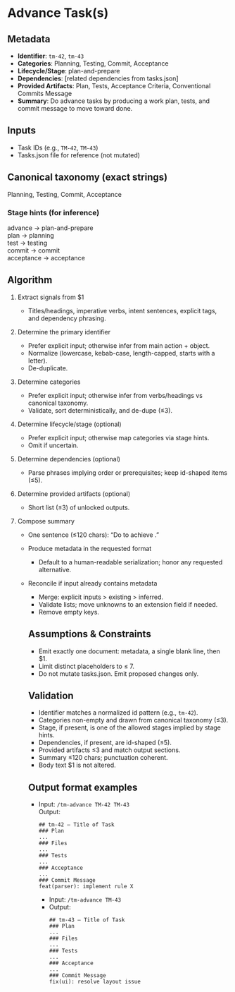 # Advance Task(s)

## Metadata

- **Identifier**: `tm-42`, `tm-43`
- **Categories**: Planning, Testing, Commit, Acceptance
- **Lifecycle/Stage**: plan-and-prepare
- **Dependencies**: [related dependencies from tasks.json]
- **Provided Artifacts**: Plan, Tests, Acceptance Criteria, Conventional Commits Message
- **Summary**: Do advance tasks by producing a work plan, tests, and commit message to move toward done.

## Inputs

- Task IDs (e.g., `TM-42`, `TM-43`)
- Tasks.json file for reference (not mutated)

## Canonical taxonomy (exact strings)

Planning, Testing, Commit, Acceptance

### Stage hints (for inference)

advance → plan-and-prepare  
plan → planning  
test → testing  
commit → commit  
acceptance → acceptance

## Algorithm

1. Extract signals from $1
   - Titles/headings, imperative verbs, intent sentences, explicit tags, and dependency phrasing.

2. Determine the primary identifier
   - Prefer explicit input; otherwise infer from main action + object.
   - Normalize (lowercase, kebab-case, length-capped, starts with a letter).
   - De-duplicate.

3. Determine categories
   - Prefer explicit input; otherwise infer from verbs/headings vs canonical taxonomy.
   - Validate, sort deterministically, and de-dupe (≤3).

4. Determine lifecycle/stage (optional)
   - Prefer explicit input; otherwise map categories via stage hints.
   - Omit if uncertain.

5. Determine dependencies (optional)
   - Parse phrases implying order or prerequisites; keep id-shaped items (≤5).

6. Determine provided artifacts (optional)
   - Short list (≤3) of unlocked outputs.

7. Compose summary
   - One sentence (≤120 chars): “Do <verb> <object> to achieve <outcome>.”

8. Produce metadata in the requested format
   - Default to a human-readable serialization; honor any requested alternative.

9. Reconcile if input already contains metadata
   - Merge: explicit inputs > existing > inferred.
   - Validate lists; move unknowns to an extension field if needed.
   - Remove empty keys.

## Assumptions & Constraints

- Emit exactly one document: metadata, a single blank line, then $1.
- Limit distinct placeholders to ≤ 7.
- Do not mutate tasks.json. Emit proposed changes only.

## Validation

- Identifier matches a normalized id pattern (e.g., `tm-42`).
- Categories non-empty and drawn from canonical taxonomy (≤3).
- Stage, if present, is one of the allowed stages implied by stage hints.
- Dependencies, if present, are id-shaped (≤5).
- Provided artifacts ≤3 and match output sections.
- Summary ≤120 chars; punctuation coherent.
- Body text $1 is not altered.

## Output format examples

- Input: `/tm-advance TM-42 TM-43`  
  Output:

  ```
  ## tm-42 — Title of Task
  ### Plan
  ...
  ### Files
  ...
  ### Tests
  ...
  ### Acceptance
  ...
  ### Commit Message
  feat(parser): implement rule X
  ```

  - Input: `/tm-advance TM-43`
  - Output:
    ```
    ## tm-43 — Title of Task
    ### Plan
    ...
    ### Files
    ...
    ### Tests
    ...
    ### Acceptance
    ...
    ### Commit Message
    fix(ui): resolve layout issue
    ```
